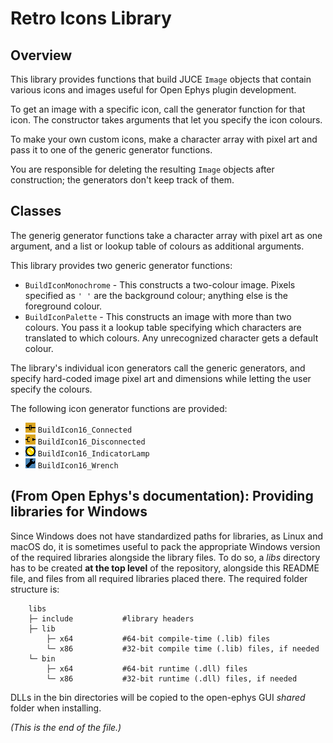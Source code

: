 # Retro Icons Library

## Overview

This library provides functions that build JUCE `Image` objects that contain
various icons and images useful for Open Ephys plugin development.

To get an image with a specific icon, call the generator function for that
icon. The constructor takes arguments that let you specify the icon colours.

To make your own custom icons, make a character array with pixel art and pass
it to one of the generic generator functions.

You are responsible for deleting the resulting `Image` objects after
construction; the generators don't keep track of them.

## Classes

The generig generator functions take a character array with pixel art as one
argument, and a list or lookup table of colours as additional arguments.

This library provides two generic generator functions:
* `BuildIconMonochrome` - This constructs a two-colour image. Pixels specified as `' '` are the background colour; anything else is the foreground colour.
* `BuildIconPalette` - This constructs an image with more than two colours. You pass it a lookup table specifying which characters are translated to which colours. Any unrecognized character gets a default colour.

The library's individual icon generators call the generic generators, and
specify hard-coded image pixel art and dimensions while letting the user
specify the colours.

The following icon generator functions are provided:
* ![Connected16](./Auxiliary/connect16-orange.png) `BuildIcon16_Connected`
* ![Disconnected16](./Auxiliary/disconnect16-orange.png) `BuildIcon16_Disconnected`
* ![IndicatorLamp16](./Auxiliary/lamp16-yellow-on-blue.png) `BuildIcon16_IndicatorLamp`
* ![Wrench16](./Auxiliary/wrench16-blue.png) `BuildIcon16_Wrench`

## (From Open Ephys's documentation): Providing libraries for Windows

Since Windows does not have standardized paths for libraries, as Linux and macOS do, it is sometimes useful to pack the appropriate Windows version of the required libraries alongside the library files.
To do so, a *libs* directory has to be created **at the top level** of the repository, alongside this README file, and files from all required libraries placed there. The required folder structure is:
```
    libs
    ├─ include           #library headers
    ├─ lib
        ├─ x64           #64-bit compile-time (.lib) files
        └─ x86           #32-bit compile time (.lib) files, if needed
    └─ bin
        ├─ x64           #64-bit runtime (.dll) files
        └─ x86           #32-bit runtime (.dll) files, if needed
```
DLLs in the bin directories will be copied to the open-ephys GUI *shared* folder when installing.

_(This is the end of the file.)_
